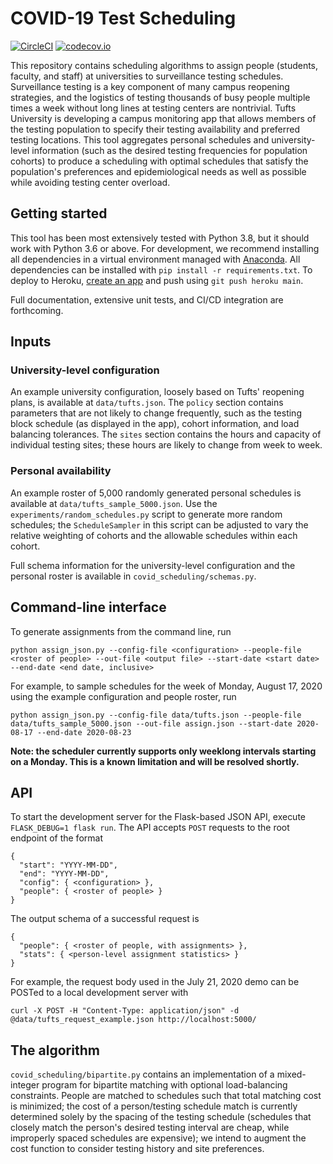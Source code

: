 # COVID-19 Test Scheduling
[![CircleCI](https://circleci.com/gh/mggg/covid-scheduling.svg?style=svg)](https://circleci.com/gh/mggg/covid-scheduling)
[![codecov.io](https://codecov.io/github/mggg/covid-scheduling/coverage.svg?branch=master)](https://codecov.io/github/mggg/covid-scheduling?branch=main)

This repository contains scheduling algorithms to assign people (students, faculty, and staff) at universities to surveillance testing schedules. Surveillance testing is a key component of many campus reopening strategies, and the logistics of testing thousands of busy people multiple times a week without long lines at testing centers are nontrivial. Tufts University is developing a campus monitoring app that allows members of the testing population to specify their testing availability and preferred testing locations. This tool aggregates personal schedules and university-level information (such as the desired testing frequencies for population cohorts) to produce a scheduling with optimal schedules that satisfy the population's preferences and epidemiological needs as well as possible while avoiding testing center overload.

## Getting started
This tool has been most extensively tested with Python 3.8, but it should work with Python 3.6 or above. For development, we recommend installing all dependencies in a virtual environment managed with [Anaconda](https://www.anaconda.com/). All dependencies can be installed with `pip install -r requirements.txt`. To deploy to Heroku, [create an app](https://devcenter.heroku.com/articles/creating-apps) and push using `git push heroku main`.

Full documentation, extensive unit tests, and CI/CD integration are forthcoming.

## Inputs
### University-level configuration
An example university configuration, loosely based on Tufts' reopening plans, is available at `data/tufts.json`. The `policy` section contains parameters that are not likely to change frequently, such as the testing block schedule (as displayed in the app), cohort information, and load balancing tolerances. The `sites` section contains the hours and capacity of individual testing sites; these hours are likely to change from week to week.

### Personal availability
An example roster of 5,000 randomly generated personal schedules is available at `data/tufts_sample_5000.json`. Use the `experiments/random_schedules.py` script to generate more random schedules; the `ScheduleSampler` in this script can be adjusted to vary the relative weighting of cohorts and the allowable schedules within each cohort.

Full schema information for the university-level configuration and the personal roster is available in `covid_scheduling/schemas.py`.

## Command-line interface
To generate assignments from the command line, run

```
python assign_json.py --config-file <configuration> --people-file <roster of people> --out-file <output file> --start-date <start date> --end-date <end date, inclusive>
```

For example, to sample schedules for the week of Monday, August 17, 2020 using the example configuration and people roster, run
```
python assign_json.py --config-file data/tufts.json --people-file data/tufts_sample_5000.json --out-file assign.json --start-date 2020-08-17 --end-date 2020-08-23
```

**Note: the scheduler currently supports only weeklong intervals starting on a Monday. This is a known limitation and will be resolved shortly.**

## API
To start the development server for the Flask-based JSON API, execute `FLASK_DEBUG=1 flask run`. The API accepts `POST` requests to the root endpoint of the format
```
{
  "start": "YYYY-MM-DD",
  "end": "YYYY-MM-DD",
  "config": { <configuration> },
  "people": { <roster of people> }
}
```

The output schema of a successful request is
```
{
  "people": { <roster of people, with assignments> },
  "stats": { <person-level assignment statistics> }
}
```

For example, the request body used in the July 21, 2020 demo can be POSTed to a local development server with
```
curl -X POST -H "Content-Type: application/json" -d @data/tufts_request_example.json http://localhost:5000/
```

## The algorithm
`covid_scheduling/bipartite.py` contains an implementation of a mixed-integer program for bipartite matching with optional load-balancing constraints. People are matched to schedules such that total matching cost is minimized; the cost of a person/testing schedule match is currently determined solely by the spacing of the testing schedule (schedules that closely match the person's desired testing interval are cheap, while improperly spaced schedules are expensive); we intend to augment the cost function to consider testing history and site preferences.
